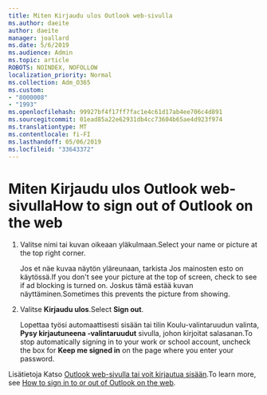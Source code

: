 ```yaml
---
title: Miten Kirjaudu ulos Outlook web-sivulla
ms.author: daeite
author: daeite
manager: joallard
ms.date: 5/6/2019
ms.audience: Admin
ms.topic: article
ROBOTS: NOINDEX, NOFOLLOW
localization_priority: Normal
ms.collection: Adm_O365
ms.custom:
- "8000008"
- "1993"
ms.openlocfilehash: 99927bf4f17ff7fac1e4c61d17ab4ee706c4d891
ms.sourcegitcommit: 01ead85a22e62931db4cc73604b65ae4d923f974
ms.translationtype: MT
ms.contentlocale: fi-FI
ms.lasthandoff: 05/06/2019
ms.locfileid: "33643372"
---
```

# <a name="how-to-sign-out-of-outlook-on-the-web"></a><span data-ttu-id="13b74-102">Miten Kirjaudu ulos Outlook web-sivulla</span><span class="sxs-lookup"><span data-stu-id="13b74-102">How to sign out of Outlook on the web</span></span>

1. <span data-ttu-id="13b74-103">Valitse nimi tai kuvan oikeaan yläkulmaan.</span><span class="sxs-lookup"><span data-stu-id="13b74-103">Select your name or picture at the top right corner.</span></span>
    
    <span data-ttu-id="13b74-104">Jos et näe kuvaa näytön yläreunaan, tarkista Jos mainosten esto on käytössä.</span><span class="sxs-lookup"><span data-stu-id="13b74-104">If you don't see your picture at the top of screen, check to see if ad blocking is turned on.</span></span> <span data-ttu-id="13b74-105">Joskus tämä estää kuvan näyttäminen.</span><span class="sxs-lookup"><span data-stu-id="13b74-105">Sometimes this prevents the picture from showing.</span></span>
    
2. <span data-ttu-id="13b74-106">Valitse **Kirjaudu ulos**.</span><span class="sxs-lookup"><span data-stu-id="13b74-106">Select **Sign out**.</span></span> 
    
    <span data-ttu-id="13b74-107">Lopettaa työsi automaattisesti sisään tai tilin Koulu-valintaruudun valinta, **Pysy kirjautuneena ‑valintaruudut** sivulla, johon kirjoitat salasanan.</span><span class="sxs-lookup"><span data-stu-id="13b74-107">To stop automatically signing in to your work or school account, uncheck the box for **Keep me signed in** on the page where you enter your password.</span></span> 
    
<span data-ttu-id="13b74-108">Lisätietoja Katso [Outlook web-sivulla tai voit kirjautua sisään](https://support.office.com/article/763fab4d-0138-4814-b450-37fc286bcb79).</span><span class="sxs-lookup"><span data-stu-id="13b74-108">To learn more, see [How to sign in to or out of Outlook on the web](https://support.office.com/article/763fab4d-0138-4814-b450-37fc286bcb79).</span></span>